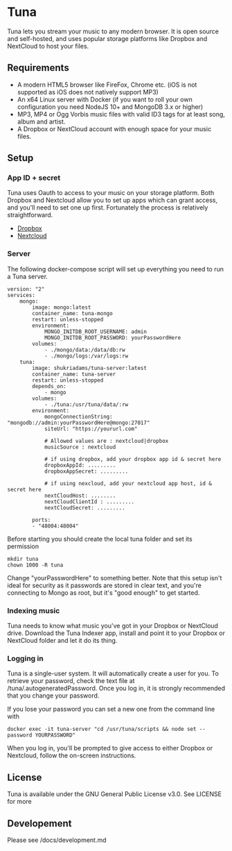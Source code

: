 # Tuna

Tuna lets you stream your music to any modern browser. It is open source and self-hosted, and uses popular storage platforms like Dropbox and NextCloud to host your files.

## Requirements

- A modern HTML5 browser like FireFox, Chrome etc. (iOS is not supported as iOS does not natively support MP3)
- An x64 Linux server with Docker (if you want to roll your own configuration you need NodeJS 10+ and MongoDB 3.x or higher)
- MP3, MP4 or Ogg Vorbis music files with valid ID3 tags for at least song, album and artist.
- A Dropbox or NextCloud account with enough space for your music files.  

## Setup

### App ID + secret

Tuna uses Oauth to access to your music on your storage platform. Both Dropbox and Nextcloud allow you to set up apps which can grant access, and you'll need to set one up first. Fortunately the process is relatively straightforward. 

- [Dropbox](https://www.dropbox.com/developers/apps/create)
- [Nextcloud](later)

### Server 

The following docker-compose script will set up everything you need to run a Tuna server.

    version: "2"
    services:
        mongo:
            image: mongo:latest
            container_name: tuna-mongo
            restart: unless-stopped
            environment:
                MONGO_INITDB_ROOT_USERNAME: admin
                MONGO_INITDB_ROOT_PASSWORD: yourPasswordHere
            volumes:
                - ./mongo/data:/data/db:rw        
                - ./mongo/logs:/var/logs:rw        
        tuna:
            image: shukriadams/tuna-server:latest
            container_name: tuna-server
            restart: unless-stopped
            depends_on:
                - mongo
            volumes:
                - ./tuna:/usr/tuna/data/:rw
            environment:
                mongoConnectionString: "mongodb://admin:yourPasswordHere@mongo:27017"
                siteUrl: "https://yoururl.com"

                # Allowed values are : nextcloud|dropbox
                musicSource : nextcloud 

                # if using dropbox, add your dropbox app id & secret here
                dropboxAppId: .........
                dropboxAppSecret: .........

                # if using nexcloud, add your nextcloud app host, id & secret here
                nextCloudHost: ........
                nextCloudClientId : .........
                nextCloudSecret: .........

            ports:
            - "48004:48004"

Before starting you should create the local tuna folder and set its permission

    mkdir tuna
    chown 1000 -R tuna

Change "yourPasswordHere" to something better. Note that this setup isn't ideal for security as it passwords are stored in clear text, and you're connecting to Mongo as root, but it's "good enough" to get started.

### Indexing music

Tuna needs to know what music you've got in your Dropbox or NextCloud drive. Download the Tuna Indexer app, install and point it to your Dropbox or NextCloud folder and let it do its thing.

### Logging in 

Tuna is a single-user system. It will automatically create a user for you. To retrieve your password, check the text file at /tuna/.autogeneratedPassword. Once you log in, it is strongly recommended that you change your password.

If you lose your password you can set a new one from the command line with 

    docker exec -it tuna-server "cd /usr/tuna/scripts && node set --password YOURPASSWORD"

When you log in, you'll be prompted to give access to either Dropbox or Nextcloud, follow the on-screen instructions. 


## License

Tuna is available under the GNU General Public License v3.0. See LICENSE for more 

## Developement

Please see /docs/development.md
